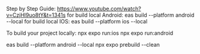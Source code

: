 Step by Step Guide: https://www.youtube.com/watch?v=CzjHl9uo8tY&t=1341s
for build local Android: eas build --platform android --local
for build local IOS: eas build --platform ios --local

To build your project locally:
npx expo run:ios
npx expo run:android

eas build --platform android --local
npx expo prebuild --clean

